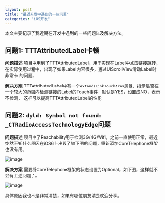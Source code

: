 ```yaml
---
layout: post
title: "最近开发中遇到的一些问题"
categories: "iOS开发"
---
```


本文主要记录了我近期在开发中遇到的一些问题以及解决方法。

## 问题1: TTTAttributedLabel卡顿

**问题描述** 项目中用到了TTTAttributedLabel，用于实现在Label中点击链接跳转，在实际使用过程中，出现了如果Label内容很多，通过UIScrollView滑动Label时非常卡
的问题。

**解决方案** TTTAttributedLabel中有一个`extendsLinkTouchArea`属性，指示是否在一个较大的范围内检测链接的Label的Touch事件，默认是YES，设置成NO，表示不检测，
这样可以提高TTTAttributedLabel的性能

## 问题2: `dyld: Symbol not found: _CTRadioAccessTechnologyEdge`问题

**问题描述** 项目中了Reachability用于检测3G/4G/Wifi，之前一直使用正常，最近突然不知什么原因在iOS6上出现了如下图的问题，重新添加CoreTelephone框架也没有用。

![image](http://7xn88v.com1.z0.glb.clouddn.com/Screen%20Shot%202015-10-15%20at%2009.33.53.png)

**解决方案** 需要将CoreTelephone框架的状态设置为Optional，如下图，这样就不会有上述问题了。

![image](http://7xn88v.com1.z0.glb.clouddn.com/Screen%20Shot%202015-10-16%20at%2022.15.38.png)

具体原因我也不是非常清楚，如果有哪位朋友清楚欢迎分享。
